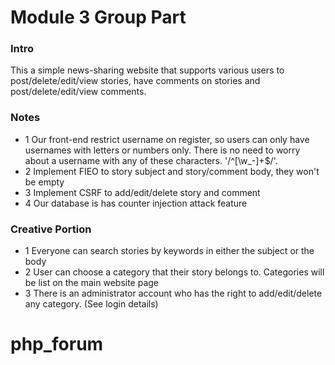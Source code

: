 # Module 3 Group Part

### Intro
This a simple news-sharing website that supports various users to post/delete/edit/view stories, have comments on stories and post/delete/edit/view comments.

### Notes
- 1 Our front-end restrict username on register, so users can only have usernames with letters or numbers only. There is no need to worry about a username with any of these characters. '/^[\w_\-]+$/'.
- 2 Implement FIEO to story subject and story/comment body, they won't be empty
- 3 Implement CSRF to add/edit/delete story and comment
- 4 Our database is has counter injection attack feature

### Creative Portion
- 1 Everyone can search stories by keywords in either the subject or the body
- 2 User can choose a category that their story belongs to. Categories will be list on the main website page
- 3 There is an administrator account who has the right to add/edit/delete any category. (See login details)

# php_forum
